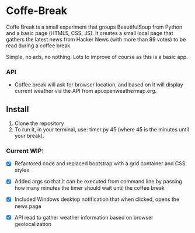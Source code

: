 # Coffe-Break
Coffe Break is a small experiment that groups BeautifulSoup from Python and a basic page (HTML5, CSS, JS). 
It creates a small local page that gathers the latest news from Hacker News (with more than 99 votes) to be read during a coffee break. 

Simple, no ads, no nothing. Lots to improve of course as this is a basic app.

### API
- Coffee break will ask for browser location, and based on it will display current weather via the API from api.openweathermap.org. 

## Install
1. Clone the repository
2. To run it, in your terminal, use: timer.py 45 (where 45 is the minutes until your break). 

### Current WIP: 
- [x] Refactored code and replaced bootstrap with a grid container and CSS styles
- [x] Added args so that it can be executed from command line by passing how many minutes the timer should wait until the coffee break 
- [x] Included Windows desktop notification that when clicked, opens the news page
- [x] API read to gather weather information based on browser geolocalization


